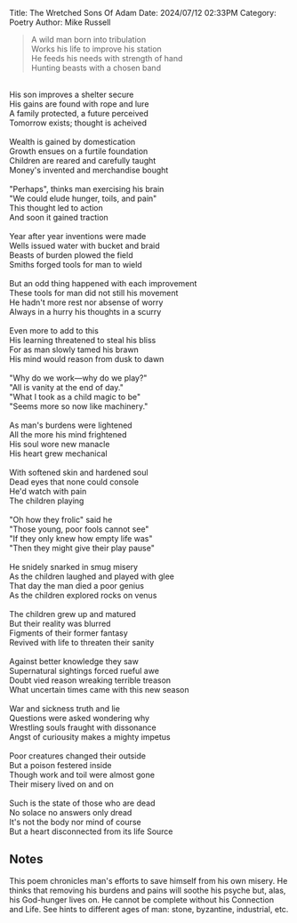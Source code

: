 Title: The Wretched Sons Of Adam
Date: 2024/07/12 02:33PM
Category: Poetry
Author: Mike Russell

> A wild man born into tribulation<br>
Works his life to improve his station<br>
He feeds his needs with strength of hand<br>
Hunting beasts with a chosen band<br>
<br>
His son improves a shelter secure<br>
His gains are found with rope and lure<br>
A family protected, a future perceived<br>
Tomorrow exists; thought is acheived<br>
<br>
Wealth is gained by domestication<br>
Growth ensues on a furtile foundation<br>
Children are reared and carefully taught<br>
Money's invented and merchandise bought<br>
<br>
"Perhaps", thinks man exercising his brain<br>
"We could elude hunger, toils, and pain"<br>
This thought led to action<br>
And soon it gained traction<br>
<br>
Year after year inventions were made<br>
Wells issued water with bucket and braid<br>
Beasts of burden plowed the field<br>
Smiths forged tools for man to wield<br>
<br>
But an odd thing happened with each improvement<br>
These tools for man did not still his movement<br>
He hadn't more rest nor absense of worry<br>
Always in a hurry his thoughts in a scurry<br>
<br>
Even more to add to this<br>
His learning threatened to steal his bliss<br>
For as man slowly tamed his brawn<br>
His mind would reason from dusk to dawn<br>
<br>
"Why do we work—why do we play?"<br>
"All is vanity at the end of day."<br>
"What I took as a child magic to be"<br>
"Seems more so now like machinery."<br>
<br>
As man's burdens were lightened<br>
All the more his mind frightened<br>
His soul wore new manacle<br>
His heart grew mechanical<br>
<br>
With softened skin and hardened soul<br>
Dead eyes that none could console<br>
He'd watch with pain<br>
The children playing<br>
<br>
"Oh how they frolic" said he<br>
"Those young, poor fools cannot see"<br>
"If they only knew how empty life was"<br>
"Then they might give their play pause"<br>
<br>
He snidely snarked in smug misery<br>
As the children laughed and played with glee<br>
That day the man died a poor genius<br>
As the children explored rocks on venus<br>
<br>
The children grew up and matured<br>
But their reality was blurred<br>
Figments of their former fantasy<br>
Revived with life to threaten their sanity<br>
<br>
Against better knowledge they saw<br>
Supernatural sightings forced rueful awe<br>
Doubt vied reason wreaking terrible treason<br>
What uncertain times came with this new season<br>
<br>
War and sickness truth and lie<br>
Questions were asked wondering why<br>
Wrestling souls fraught with dissonance<br>
Angst of curiousity makes a mighty impetus<br>
<br>
Poor creatures changed their outside<br>
But a poison festered inside<br>
Though work and toil were almost gone<br>
Their misery lived on and on<br>
<br>
Such is the state of those who are dead<br>
No solace no answers only dread<br>
It's not the body nor mind of course<br>
But a heart disconnected from its life Source

## Notes

This poem chronicles man's efforts to save himself from his own misery. He thinks that removing his burdens and pains will soothe his psyche but, alas, his God-hunger lives on. He cannot be complete without his Connection and Life. See hints to different ages of man: stone, byzantine, industrial, etc.
